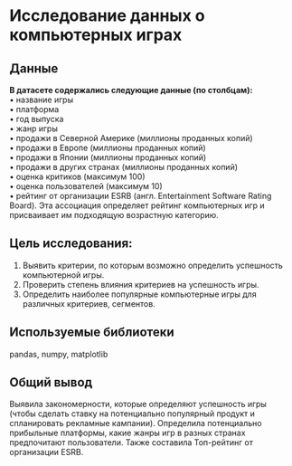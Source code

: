 # Исследование данных о компьютерных играх <br>  
## Данные
**В датасете содержались следующие данные (по столбцам):** <br>
•	название игры <br>
•	платформа <br>
•	год выпуска <br>
•	жанр игры <br>
•	продажи в Северной Америке (миллионы проданных копий) <br>
•	продажи в Европе (миллионы проданных копий) <br>
•	продажи в Японии (миллионы проданных копий) <br>
•	продажи в других странах (миллионы проданных копий) <br>
•	оценка критиков (максимум 100) <br>
•	оценка пользователей (максимум 10) <br>
•	рейтинг от организации ESRB (англ. Entertainment Software Rating Board). Эта ассоциация определяет рейтинг компьютерных игр и присваивает им подходящую возрастную категорию.
## Цель исследования:
1. Выявить критерии, по которым возможно определить успешность компьютерной игры. <br>
2. Проверить степень влияния критериев на успешность игры.  <br>
3. Определить наиболее популярные компьютерные игры для различных критериев, сегментов. <br>
## Используемые библиотеки
pandas, numpy, matplotlib
## Общий вывод
Выявила закономерности, которые определяют успешность игры (чтобы сделать ставку на потенциально популярный продукт и спланировать рекламные кампании).
Определила потенциально прибыльные платформы, какие жанры игр в разных странах предпочитают пользователи.
Также составила Топ-рейтинг от организации ESRB.
